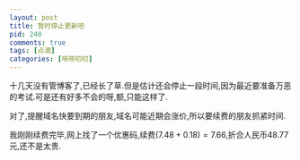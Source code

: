 ```yaml
--- 
layout: post
title: 暂时停止更新吧
pid: 240
comments: true
tags: [点滴]
categories: [唠唠叨叨]
---
```

十几天没有管博客了,已经长了草.但是估计还会停止一段时间,因为最近要准备万恶的考试.可是还有好多不会的呀,额,只能这样了.

对了,提醒域名快要到期的朋友,域名可能近期会涨价,所以要续费的朋友抓紧时间.

我刚刚续费完毕,网上找了一个优惠码,续费$(7.48+0.18)=7.66$,折合人民币48.77元,还不是太贵.
